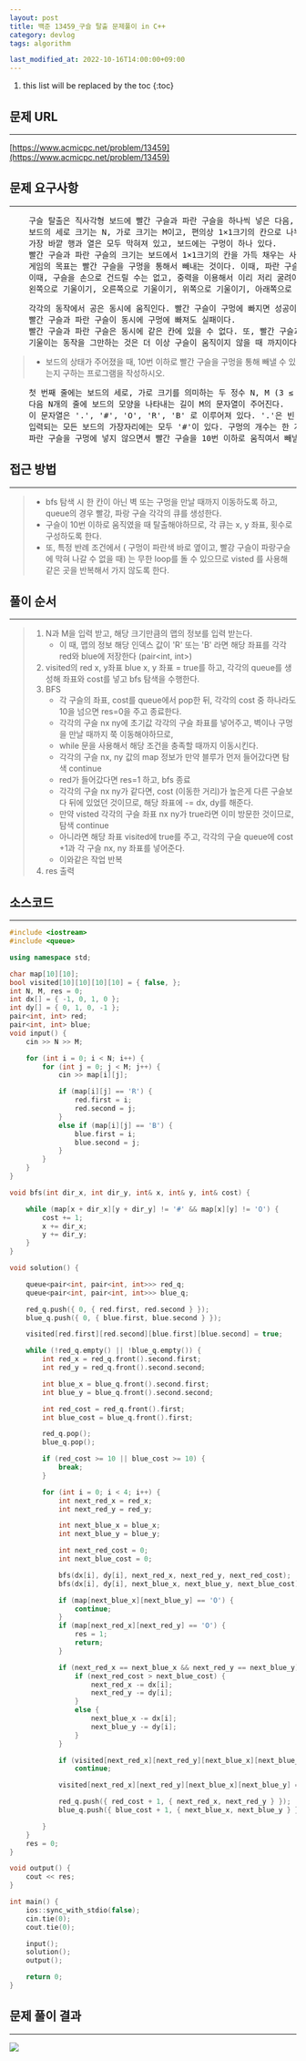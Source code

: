 ```yaml
---
layout: post
title: 백준 13459_구슬 탈출 문제풀이 in C++
category: devlog
tags: algorithm

last_modified_at: 2022-10-16T14:00:00+09:00
---
```


1. this list will be replaced by the toc
{:toc}

## 문제 URL
---
[https://www.acmicpc.net/problem/13459](https://www.acmicpc.net/problem/13459)

## 문제 요구사항
---
<pre>
	구슬 탈출은 직사각형 보드에 빨간 구슬과 파란 구슬을 하나씩 넣은 다음, 빨간 구슬을 구멍을 통해 빼내는 게임이다.
	보드의 세로 크기는 N, 가로 크기는 M이고, 편의상 1×1크기의 칸으로 나누어져 있다. 
	가장 바깥 행과 열은 모두 막혀져 있고, 보드에는 구멍이 하나 있다. 
	빨간 구슬과 파란 구슬의 크기는 보드에서 1×1크기의 칸을 가득 채우는 사이즈이고, 각각 하나씩 들어가 있다. 
	게임의 목표는 빨간 구슬을 구멍을 통해서 빼내는 것이다. 이때, 파란 구슬이 구멍에 들어가면 안 된다.
	이때, 구슬을 손으로 건드릴 수는 없고, 중력을 이용해서 이리 저리 굴려야 한다. 
	왼쪽으로 기울이기, 오른쪽으로 기울이기, 위쪽으로 기울이기, 아래쪽으로 기울이기와 같은 네 가지 동작이 가능하다.
</pre>

<pre>
	각각의 동작에서 공은 동시에 움직인다. 빨간 구슬이 구멍에 빠지면 성공이지만, 파란 구슬이 구멍에 빠지면 실패이다. 
	빨간 구슬과 파란 구슬이 동시에 구멍에 빠져도 실패이다.
	빨간 구슬과 파란 구슬은 동시에 같은 칸에 있을 수 없다. 또, 빨간 구슬과 파란 구슬의 크기는 한 칸을 모두 차지한다. 
	기울이는 동작을 그만하는 것은 더 이상 구슬이 움직이지 않을 때 까지이다.
</pre>

> + 보드의 상태가 주어졌을 때, 10번 이하로 빨간 구슬을 구멍을 통해 빼낼 수 있는지 구하는 프로그램을 작성하시오.

<pre>
	첫 번째 줄에는 보드의 세로, 가로 크기를 의미하는 두 정수 N, M (3 ≤ N, M ≤ 10)이 주어진다. 
	다음 N개의 줄에 보드의 모양을 나타내는 길이 M의 문자열이 주어진다. 
	이 문자열은 '.', '#', 'O', 'R', 'B' 로 이루어져 있다. '.'은 빈 칸을 의미하고, '#'은 공이 이동할 수 없는 장애물 또는 벽을 의미하며, 'O'는 구멍의 위치를 의미한다. 'R'은 빨간 구슬의 위치, 'B'는 파란 구슬의 위치이다.
	입력되는 모든 보드의 가장자리에는 모두 '#'이 있다. 구멍의 개수는 한 개 이며, 빨간 구슬과 파란 구슬은 항상 1개가 주어진다.
	파란 구슬을 구멍에 넣지 않으면서 빨간 구슬을 10번 이하로 움직여서 빼낼 수 있으면 1을 없으면 0을 출력한다.
</pre>


## 접근 방법
---
> + bfs 탐색 시 한 칸이 아닌 벽 또는 구멍을 만날 때까지 이동하도록 하고, queue의 경우 빨강, 파랑 구슬 각각의 큐를 생성한다. 
> + 구슬이 10번 이하로 움직였을 때 탈출해야하므로, 각 큐는 x, y 좌표, 횟수로 구성하도록 한다. 
> + 또, 특정 반례 조건에서 ( 구멍이 파란색 바로 옆이고, 빨강 구슬이 파랑구슬에 막혀 나갈 수 없을 때) 는 무한 loop를 돌 수 있으므로 visted 를 사용해 같은 곳을 반복해서 가지 않도록 한다.


## 풀이 순서
---
> 1. N과 M을 입력 받고, 해당 크기만큼의 맵의 정보를 입력 받는다.
>     + 이 때, 맵의 정보 해당 인덱스 값이 'R' 또는 'B' 라면 해당 좌표를 각각 red와 blue에 저장한다 (pair<int, int>)
> 2. visited의 red x, y좌표 blue x, y 좌표 = true를 하고, 각각의 queue를 생성해 좌표와 cost를 넣고 bfs 탐색을 수행한다.
> 3. BFS
>     + 각 구슬의 좌표, cost를 queue에서 pop한 뒤, 각각의 cost 중 하나라도 10을 넘으면 res=0을 주고 종료한다.
>     + 각각의 구슬 nx ny에 초기값 각각의 구슬 좌표를 넣어주고, 벽이나 구멍을 만날 때까지 쭉 이동해야하므로,
>     + while 문을 사용해서 해당 조건을 충족할 때까지 이동시킨다.
>     + 각각의 구슬 nx, ny 값의 map 정보가 만약 블루가 먼저 들어갔다면 탐색 continue
>     + red가 들어갔다면 res=1 하고, bfs 종료
>     + 각각의 구슬 nx ny가 같다면, cost (이동한 거리)가 높은게 다른 구슬보다 뒤에 있었던 것이므로, 해당 좌표에 -= dx, dy를 해준다.
>     + 만약 visted 각각의 구슬 좌표 nx ny가 true라면 이미 방문한 것이므로, 탐색 continue
>     + 아니라면 해당 좌표 visited에 true를 주고, 각각의 구슬 queue에 cost +1과 각 구슬 nx, ny 좌표를 넣어준다.
>     + 이와같은 작업 반복
> 4. res 출력


## 소스코드
---
~~~c++
#include <iostream>
#include <queue>

using namespace std;

char map[10][10];
bool visited[10][10][10][10] = { false, };
int N, M, res = 0;
int dx[] = { -1, 0, 1, 0 };
int dy[] = { 0, 1, 0, -1 };
pair<int, int> red;
pair<int, int> blue;
void input() {
	cin >> N >> M;

	for (int i = 0; i < N; i++) {
		for (int j = 0; j < M; j++) {
			cin >> map[i][j];

			if (map[i][j] == 'R') {
				red.first = i;
				red.second = j;
			}
			else if (map[i][j] == 'B') {
				blue.first = i;
				blue.second = j;
			}
		}
	}
}

void bfs(int dir_x, int dir_y, int& x, int& y, int& cost) {

	while (map[x + dir_x][y + dir_y] != '#' && map[x][y] != 'O') {
		cost += 1;
		x += dir_x;
		y += dir_y;
	}
}

void solution() {

	queue<pair<int, pair<int, int>>> red_q;
	queue<pair<int, pair<int, int>>> blue_q;

	red_q.push({ 0, { red.first, red.second } });
	blue_q.push({ 0, { blue.first, blue.second } });

	visited[red.first][red.second][blue.first][blue.second] = true;

	while (!red_q.empty() || !blue_q.empty()) {
		int red_x = red_q.front().second.first;
		int red_y = red_q.front().second.second;

		int blue_x = blue_q.front().second.first;
		int blue_y = blue_q.front().second.second;

		int red_cost = red_q.front().first;
		int blue_cost = blue_q.front().first;

		red_q.pop();
		blue_q.pop();

		if (red_cost >= 10 || blue_cost >= 10) {
			break;
		}

		for (int i = 0; i < 4; i++) {
			int next_red_x = red_x;
			int next_red_y = red_y;

			int next_blue_x = blue_x;
			int next_blue_y = blue_y;

			int next_red_cost = 0;
			int next_blue_cost = 0;

			bfs(dx[i], dy[i], next_red_x, next_red_y, next_red_cost);
			bfs(dx[i], dy[i], next_blue_x, next_blue_y, next_blue_cost);

			if (map[next_blue_x][next_blue_y] == 'O') {
				continue;
			}
			if (map[next_red_x][next_red_y] == 'O') {
				res = 1;
				return;
			}

			if (next_red_x == next_blue_x && next_red_y == next_blue_y) {
				if (next_red_cost > next_blue_cost) {
					next_red_x -= dx[i];
					next_red_y -= dy[i];
				}
				else {
					next_blue_x -= dx[i];
					next_blue_y -= dy[i];
				}
			}

			if (visited[next_red_x][next_red_y][next_blue_x][next_blue_y])
				continue;

			visited[next_red_x][next_red_y][next_blue_x][next_blue_y] = true;

			red_q.push({ red_cost + 1, { next_red_x, next_red_y } });
			blue_q.push({ blue_cost + 1, { next_blue_x, next_blue_y } });

		}
	}
	res = 0;
}

void output() {
	cout << res;
}

int main() {
	ios::sync_with_stdio(false);
	cin.tie(0);
	cout.tie(0);

	input();
	solution();
	output();

	return 0;
}
~~~

## 문제 풀이 결과
---
<img src="/assets/img/post-img/algorithm/2022-10-16-boj-13459/result.jpg">